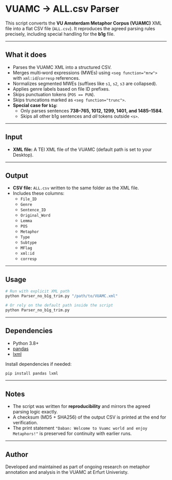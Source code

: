 # VUAMC → ALL.csv Parser

This script converts the **VU Amsterdam Metaphor Corpus (VUAMC)** XML file into a flat CSV file (`ALL.csv`). It reproduces the agreed parsing rules precisely, including special handling for the **b1g** file.

---

## What it does
- Parses the VUAMC XML into a structured CSV.
- Merges multi‑word expressions (MWEs) using `<seg function="mrw">` with `xml:id`/`corresp` references.
- Normalizes segmented MWEs (suffixes like `s1`, `s2`, `s3` are collapsed).
- Applies genre labels based on file ID prefixes.
- Skips punctuation tokens (`POS == PUN`).
- Skips truncations marked as `<seg function="trunc">`.
- **Special case for `b1g`:**
  - Only parses sentences **738–765, 1012, 1299, 1401, and 1485–1584**.
  - Skips all other b1g sentences and *all* tokens outside `<s>`.

---

## Input
- **XML file:** A TEI XML file of the VUAMC (default path is set to your Desktop).

---

## Output
- **CSV file:** `ALL.csv` written to the same folder as the XML file.
- Includes these columns:
  - `File_ID`
  - `Genre`
  - `Sentence_ID`
  - `Original_Word`
  - `Lemma`
  - `POS`
  - `Metaphor`
  - `Type`
  - `Subtype`
  - `MFlag`
  - `xml:id`
  - `corresp`

---

## Usage
```bash
# Run with explicit XML path
python Parser_no_b1g_trim.py "/path/to/VUAMC.xml"

# Or rely on the default path inside the script
python Parser_no_b1g_trim.py
```

---

## Dependencies
- Python 3.8+
- [pandas](https://pandas.pydata.org/)
- [lxml](https://lxml.de/)

Install dependencies if needed:
```bash
pip install pandas lxml
```

---

## Notes
- The script was written for **reproducibility** and mirrors the agreed parsing logic exactly.
- A checksum (MD5 + SHA256) of the output CSV is printed at the end for verification.
- The print statement `"Daban: Welcome to Vuamc world and enjoy Metaphors!"` is preserved for continuity with earlier runs.

---

## Author
Developed and maintained as part of ongoing research on metaphor annotation and analysis in the VUAMC at Erfurt Univeristy.

